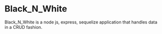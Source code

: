 # Black_N_White
Black_N_White is a node js, express, sequelize  application that handles data in a CRUD fashion.
